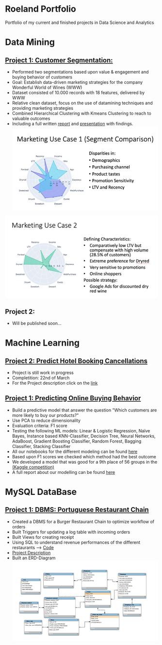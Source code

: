 # Roeland Portfolio
Portfolio of my current and finished projects in Data Science and Analytics

# Data Mining

## [Project 1: Customer Segmentation:](https://github.com/roelrrr/Datamining---Wonderful-World-Of-Wines-Marketing-Strategies-)
* Performed two segmentations based upon value & engagement and buying behavior of customers
* Goal: Establish data-driven marketing strategies for the company Wonderful World of Wines (WWW)
* Dataset consisted of 10.000 records with 18 features, delivered by WWW
* Relative clean dataset, focus on the use of datamining techniques and providing marketing strategies
* Combined Hierarchical Clustering with Kmeans Clustering to reach to valuable outcomes
* Including a full written [report](https://github.com/roelrrr/Datamining---Wonderful-World-Of-Wines-Marketing-Strategies-/blob/main/Content/B01-WonderfulWinesoftheWorld.pdf) and [presentation](https://github.com/roelrrr/Datamining---Wonderful-World-Of-Wines-Marketing-Strategies-/blob/main/Content/Final_Presentation.pptx) with findings.
![Cluster 1 & 2](https://github.com/roelrrr/Datamining---Wonderful-World-Of-Wines-Marketing-Strategies-/blob/main/Analysis/Radargraph%20Cluster%201%20%26%202.png)

![Cluster 3](https://github.com/roelrrr/Datamining---Wonderful-World-Of-Wines-Marketing-Strategies-/blob/main/Analysis/RadarGraph%20Cluster%203.png)

## Project 2: 
* Will be published soon...

# Machine Learning

## [Project 2: Predict Hotel Booking Cancellations](https://github.com/roelrrr/Predicting_Cancellations)
* Project is still work in progress
* Completition: 22nd of March
* For the Project description click on the [link](https://github.com/roelrrr/Predicting_Cancellations#readme)

## [Project 1: Predicting Online Buying Behavior](https://github.com/roelrrr/Predicting_Online_Buying_Behavior)
* Build a predictive model that answer the question "Which customers are more likely to buy our products?"
* Use PCA to reduce dimensionality 
* Evaluation criteria: F1 score
* Testing the following ML models: Linear & Logistic Regression, Naïve Bayes, Instance based KNN-Classifier, Decision Tree, Neural Networks, AdaBoost, Gradient Boosting Classifier, Random Forest, Bagging Classifier, Stacking Classifier
* All our notebooks for the different modeling can be found [here](https://github.com/roelrrr/Predicting_Online_Buying_Behavior/tree/main/Scripts)
* Based upon F1 scores we checked which method had the best outcome
* We developed a model that was good for a 9th place of 56 groups in the [(Kaggle competition)](https://www.kaggle.com/c/techscape-ecommerce/leaderboard?tab=public)
* A full report about our modelling can be found [here](https://github.com/roelrrr/Predicting_Online_Buying_Behavior/blob/main/Description/Guidelines_Group_Project_Master_202122.pdf)



# MySQL DataBase 

## [Project 1: DBMS: Portuguese Restaurant Chain](https://github.com/roelrrr/DatabaseSystem-For-A-Burger-Restaurant-Chain) 
* Created a DBMS for a Burger Restaurant Chain to optimize workflow of orders
* Built Triggers for updating a log table with incoming orders 
* Built Views for creating receipt
* Using SQL to understand revenue performances of the different restaurants --> [Code](https://github.com/roelrrr/DatabaseSystem-For-A-Burger-Restaurant-Chain/tree/main/Scripts)
* [Project Description](https://github.com/roelrrr/DatabaseSystem-For-A-Burger-Restaurant-Chain/blob/main/Description/description.pdf)
* Built an ERD-Diagram
![ERD-Diagram](https://github.com/roelrrr/DatabaseSystem-For-A-Burger-Restaurant-Chain/blob/main/Analysis/ERD-Diagram.png)

